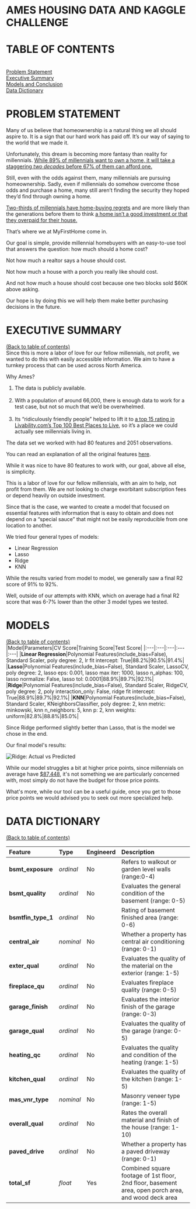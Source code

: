 # AMES HOUSING DATA AND KAGGLE CHALLENGE

# TABLE OF CONTENTS
<a id='table_of_contents'></a><br>
[Problem Statement](#section_1)<br>
[Executive Summary](#section_2)<br>
[Models and Conclusion](#section_3)<br>
[Data Dictionary](#section_4)<br>

<a id='section_1'></a>
# PROBLEM STATEMENT
Many of us believe that homeownership is a natural thing we all should aspire to. It is a sign that our hard work has paid off. It’s our way of saying to the world that we made it. 

Unfortunately, this dream is becoming more fantasy than reality for millennials. <a href="https://www.inc.com/minda-zetlin/millennials-homeownership-student-debt-down-payment-apartment-list-study.html"> While 89% of millennials want to own a home, it will take a staggering <i>two decades</i> before 67% of them can afford one.</a>

Still, even with the odds against them, many millennials are pursuing homeownership. Sadly, even if millennials do somehow overcome those odds and purchase a home, many still aren’t finding the security they hoped they’d find through owning a home.

<a href="https://www.usatoday.com/story/money/2021/06/11/millennials-facing-financial-and-physical-regrets-after-buying-homes/7594826002/">Two-thirds of millennials have home-buying regrets</a> and are more likely than the generations before them to think <a href="https://www.bankrate.com/real-estate/homebuyer-regret-survey-may-2021/">a home isn’t a good investment or that they overpaid for their house.</a> 

That’s where we at MyFirstHome come in. 

Our goal is simple, provide millennial homebuyers with an easy-to-use tool that answers the question: how much should a home cost?

Not how much a realtor says a house should cost.

Not how much a house with a porch you really like should cost.

And not how much a house should cost because one two blocks sold $60K above asking.

Our hope is by doing this we will help them make better purchasing decisions in the future.

<a id='section_2'></a>
# EXECUTIVE SUMMARY
[(Back to table of contents)](#table_of_contents)<br>
Since this is more a labor of love for our fellow millennials, not profit, we wanted to do this with easily accessible information. We aim to have a turnkey process that can be used across North America.

Why Ames?

1. The data is publicly available.<br><br>
2. With a population of around 66,000, there is enough data to work for a test case, but not so much that we’d be overwhelmed.<br><br>
3. Its “ridiculously friendly people” helped to lift it to <a href="https://www.amestrib.com/story/news/2020/10/16/ames-ranked-top-15-places-live/3678012001/">a top 15 rating in Livability.com’s Top 100 Best Places to Live</a>, so it’s a place we could actually see millennials living in.

The data set we worked with had 80 features and 2051 observations.

You can read an explanation of all the original features <a href="http://jse.amstat.org/v19n3/decock/DataDocumentation.txt">here</a>.

While it was nice to have 80 features to work with, our goal, above all else, is simplicity. 

This is a labor of love for our fellow millennials, with an aim to help, not profit from them. We are not looking to charge exorbitant subscription fees or depend heavily on outside investment. 

Since that is the case, we wanted to create a model that focused on essential features with information that is easy to obtain and does not depend on a “special sauce” that might not be easily reproducible from one location to another.

We tried four general types of models:
- Linear Regression
- Lasso
- Ridge
- KNN

While the results varied from model to model, we generally saw a final R2 score of 91% to 92%.

Well, outside of our attempts with KNN, which on average had a final R2 score that was 6-7% lower than the other 3 model types we tested.

<a id='section_3'></a>
# MODELS
[(Back to table of contents)](#table_of_contents)<br>
|Model|Parameters|CV Score|Training Score|Test Score|
|:---|:---|:---|:---|:---|
|**Linear Regression**|Polynomial Features(include_bias=False), Standard Scaler, poly degree: 2, lr fit intercept: True|88.2%|90.5%|91.4%|
|**Lasso**|Polynomial Features(include_bias=False), Standard Scaler, LassoCV, poly degree: 2, lasso eps: 0.001,  lasso max iter: 1000, lasso n_alphas: 100, lasso normalize: False, lasso tol: 0.0001|88.9%|89.7%|92.1%|
|**Ridge**|Polynomial Features(include_bias=False), Standard Scaler, RidgeCV, poly degree: 2, poly interaction_only: False, ridge fit intercept: True|88.9%|89.7%|92.1%|
|**KNN**|Polynomial Features(include_bias=False), Standard Scaler, KNeighborsClassifier, poly degree: 2, knn metric: minkowski, knn n_neighbors: 5, knn p: 2, knn weights: uniform|82.8%|88.8%|85.0%|

Since Ridge performed slightly better than Lasso, that is the model we chose in the end.

Our final model's results:

![Ridge: Actual vs Predicted](https://i.imgur.com/Wc2ugAO.png)

While our model struggles a bit at higher price points, since millennials on average have
 <a href="https://www.cnbc.com/2021/11/09/how-much-debt-millennials-have-on-average.html">$87,448</a>, it's not something we are particularly concerned with, most simply do not have the budget for those price points.
 
What's more, while our tool can be a useful guide, once you get to those price points we would advised you to seek out more specialized help.


<a id='section_4'></a>
# DATA DICTIONARY
[(Back to table of contents)](#table_of_contents)<br>

|Feature|Type|Engineerd|Description|
|:---|:---|:---|:---|
|**bsmt_exposure**|*ordinal*|No|Refers to walkout or garden level walls (range:0-4)|
|**bsmt_quality**|*ordinal*|No|Evaluates the general condition of the basement (range: 0-5)|
|**bsmtfin_type_1**|*ordinal*|No|Rating of basement finished area (range: 0-6)|
|**central_air**|*nominal*|No|Whether a property has central air conditioning (range: 0-1)|
|**exter_qual**|*ordinal*|No|Evaluates the quality of the material on the exterior (range: 1-5)|
|**fireplace_qu**|*ordinal*|No|Evaluates fireplace quality (range: 0-5)|
|**garage_finish**|*ordinal*|No|Evaluates the interior finish of the garage (range: 0-3)|
|**garage_qual**|*ordinal*|No|Evaluates the quality of the garage (range: 0-5)|
|**heating_qc**|*ordinal*|No|Evaluates the quality and condition of the heating (range: 1-5)|
|**kitchen_qual**|*ordinal*|No|Evaluates the quality of the kitchen (range: 1-5)|
|**mas_vnr_type**|*nominal*|No|Masonry veneer type (range: 1-5)|
|**overall_qual**|*ordinal*|No|Rates the overall material and finish of the house (range: 1-10)|
|**paved_drive**|*ordinal*|No|Whether a property has a paved driveway (range: 0-1)|
|**total_sf**|*float*|Yes|Combined square footage of 1st floor, 2nd floor, basement area, open porch area, and wood deck area|
